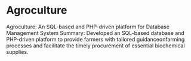 # Agroculture
Agroculture: An SQL-based and PHP-driven platform for Database Management System
Summary: Developed an SQL-based database and PHP-driven platform to provide farmers with tailored guidanceonfarming processes and facilitate the timely procurement of essential biochemical supplies.
